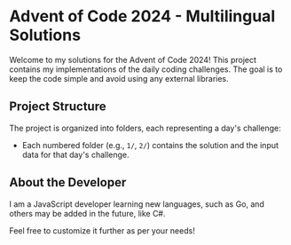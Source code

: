 # Advent of Code 2024 - Multilingual Solutions

Welcome to my solutions for the Advent of Code 2024! This project contains my implementations of the daily coding challenges. The goal is to keep the code simple and avoid using any external libraries.

## Project Structure

The project is organized into folders, each representing a day's challenge:

- Each numbered folder (e.g., `1/`, `2/`) contains the solution and the input data for that day's challenge.

## About the Developer

I am a JavaScript developer learning new languages, such as Go, and others may be added in the future, like C#.

Feel free to customize it further as per your needs!